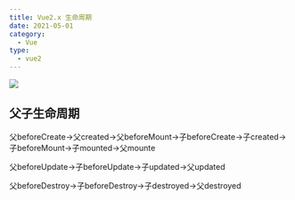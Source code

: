 ```yaml
---
title: Vue2.x 生命周期
date: 2021-05-01
category:
  - Vue
type:
  - vue2
---
```


![](./images/lifecycle.png)

## 父子生命周期

父beforeCreate->父created->父beforeMount->子beforeCreate->子created->子beforeMount->子mounted->父mounte

父beforeUpdate->子beforeUpdate->子updated->父updated

父beforeDestroy->子beforeDestroy->子destroyed->父destroyed